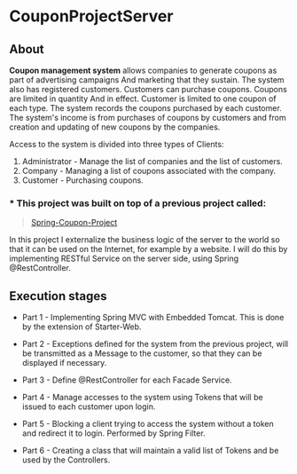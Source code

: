 # CouponProjectServer

## About

**Coupon management system** allows companies to generate coupons as part of advertising campaigns
And marketing that they sustain.
The system also has registered customers. Customers can purchase coupons. Coupons are limited in quantity
And in effect. Customer is limited to one coupon of each type.
The system records the coupons purchased by each customer.
The system's income is from purchases of coupons by customers and from creation and updating of new coupons by the companies.

Access to the system is divided into three types of Clients:
1. Administrator - Manage the list of companies and the list of customers.
2. Company - Managing a list of coupons associated with the company.
3. Customer - Purchasing coupons.

### * This project was built on top of a previous project called:
> [Spring-Coupon-Project](https://github.com/iritNimoitin/Spring-Coupon-Project)

In this project I externalize the business logic of the server to the world so that it can be used on the Internet, for example by a website.
I will do this by implementing RESTful Service on the server side, using Spring @RestController.


## Execution stages

 * Part 1 - Implementing Spring MVC with Embedded Tomcat. This is done by the extension of Starter-Web.
  
 * Part 2 - Exceptions defined for the system from the previous project, will be transmitted as a Message to the customer, so that they can be displayed if necessary.
  
 * Part 3 - Define @RestController for each Facade Service.
  
 * Part 4 - Manage accesses to the system using Tokens that will be issued to each customer upon login.
  
 * Part 5 - Blocking a client trying to access the system without a token and redirect it to login. Performed by Spring Filter.
  
 * Part 6 - Creating a class that will maintain a valid list of Tokens and be used by the Controllers.
